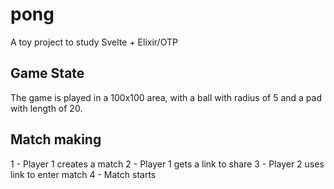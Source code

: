 # pong

A toy project to study Svelte + Elixir/OTP

## Game State

The game is played in a 100x100 area, with a ball with radius of 5 and a pad with length of 20.

## Match making

1 - Player 1 creates a match
2 - Player 1 gets a link to share
3 - Player 2 uses link to enter match
4 - Match starts
